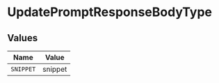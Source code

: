 # UpdatePromptResponseBodyType


## Values

| Name      | Value     |
| --------- | --------- |
| `SNIPPET` | snippet   |
